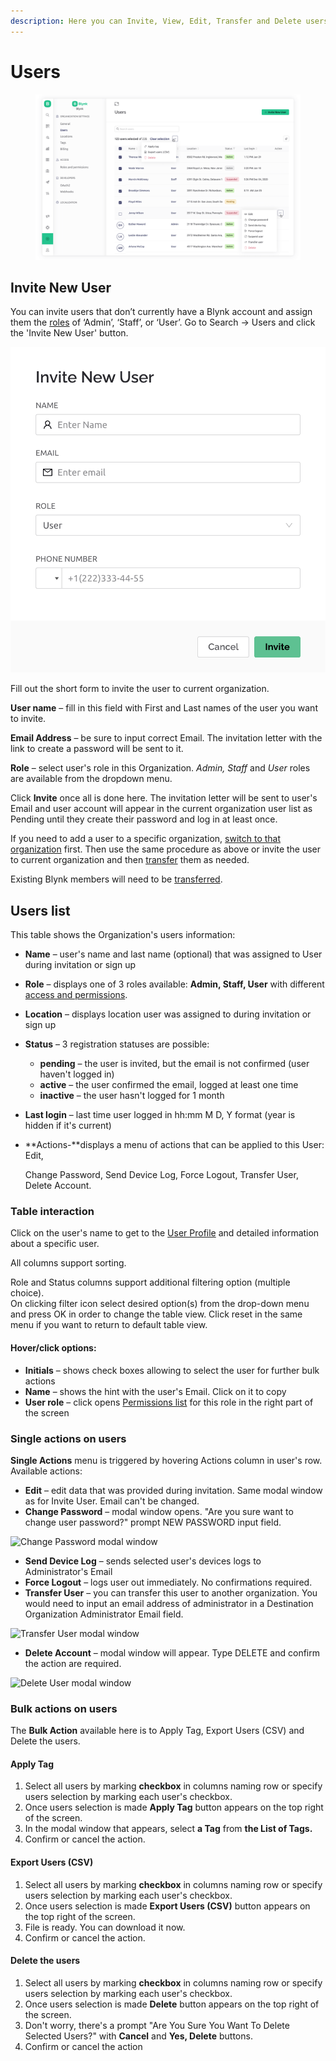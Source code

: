 ```yaml
---
description: Here you can Invite, View, Edit, Transfer and Delete users.
---
```


# Users



<figure><img src="../../.gitbook/assets/users-table 2.png" alt=""><figcaption></figcaption></figure>

## Invite New User

You can invite users that don’t currently have a Blynk account and assign them the [roles](../settings/access.md) of ‘Admin’, ‘Staff’, or ‘User’. Go to Search -> Users and click the 'Invite New User' button.

![](../../.gitbook/assets/image.png)

Fill out the short form to invite the user to current organization.

**User name** – fill in this field with First and Last names of the user you want to invite.

**Email Address** – be sure to input correct Email. The invitation letter with the link to create a password will be sent to it.

**Role** – select user's role in this Organization. _Admin, Staff_ and _User_ roles are available from the dropdown menu.

Click **Invite** once all is done here. The invitation letter will be sent to user's Email and user account will appear in the current organization user list as Pending until they create their password and log in at least once.

If you need to add a user to a specific organization, [switch to that organization](../organizations/browse-and-edit-a-sub-organization.md#switching-to-a-sub-organization) first. Then use the same procedure as above or invite the user to current organization and then [transfer](../organizations/browse-and-edit-a-sub-organization.md#how-to-transfer-a-user-to-another-organization) them as needed.

Existing Blynk members will need to be [transferred](./#how-to-transfer-a-user-to-another-organization).

## Users list

This table shows the Organization's users information:

* **Name** – user's name and last name (optional) that was assigned to User during invitation or sign up
* **Role** – displays one of  3 roles available: **Admin, Staff, User** with different [access and permissions](../settings/access.md).
* **Location** – displays location user was assigned to during invitation or sign up
* **Status** – 3 registration statuses are possible:
  * **pending** – the user is invited, but the email is not confirmed (user haven't logged in)&#x20;
  * **active** – the user confirmed the email, logged at least one time&#x20;
  * **inactive** – the user hasn't logged for 1 month
* **Last login** – last time user logged in hh:mm M D, Y format (year is hidden if it's current)
*   **Actions-**displays a menu of actions that can be applied to this User: Edit,&#x20;

    Change Password, Send Device Log, Force Logout, Transfer User, Delete Account.

### Table interaction

Click on the user's name to get to the [User Profile](user-view.md) and detailed information about a specific user.

All columns support sorting.

Role and Status columns support additional filtering option (multiple choice).\
On clicking filter icon select desired option(s) from the drop-down menu and press OK in order to change the table view. Click reset in the same menu if you want to return to default table view.

#### Hover/click options:

* **Initials** – shows check boxes allowing to select the user for further bulk actions
* **Name** – shows the hint with the user's Email. Click on it to copy
* **User role** – click opens [Permissions list](../settings/access.md) for this role in the right part of the screen&#x20;



### Single actions on users

**Single Actions** menu is triggered by hovering Actions column in user's row. Available actions:

* **Edit** – edit data that was provided during invitation. Same modal window as for Invite User. Email can't be changed.
* **Change Password** – modal window opens.  "Are you sure want to change user password?" prompt NEW PASSWORD input field.

![Change Password modal window](../../.gitbook/assets/change\_password\_modal.png)

* **Send Device Log** – sends selected user's devices logs to Administrator's Email
* **Force Logout** – logs user out immediately. No confirmations required.
* **Transfer User** – you can transfer this user to another organization. You would need to input an email address of administrator in a Destination Organization Administrator Email field.

![Transfer User modal window](../../.gitbook/assets/transfer\_user.png)

* **Delete Account** – modal window will appear. Type DELETE and confirm the action are required.

![Delete User modal window](../../.gitbook/assets/delete\_user\_modal.gif)

### Bulk actions on users

The  **Bulk Action** available here is to Apply Tag, Export Users (CSV) and Delete the users.&#x20;

#### **Apply Tag**

1. Select all users by marking **checkbox** in columns naming row or specify users selection by marking each user's checkbox.
2. Once users selection is made **Apply Tag** button appears on the top right of the screen.
3. In the modal window that appears, select **a Tag** from **the List of Tags.**
4. Confirm or cancel the action.

#### Export Users (CSV)

1. Select all users by marking **checkbox** in columns naming row or specify users selection by marking each user's checkbox.
2. Once users selection is made **Export Users (CSV)** button appears on the top right of the screen.
3. File is ready. You can download it now.
4. Confirm or cancel the action.

#### Delete the users

1. Select all users by marking **checkbox** in columns naming row or specify users selection by marking each user's checkbox.
2. Once users selection is made **Delete** button appears on the top right of the screen.
3. Don't worry, there's a prompt  "Are You Sure You Want To Delete Selected Users?" with **Cancel** and **Yes, Delete** buttons.
4. Confirm or cancel the action
